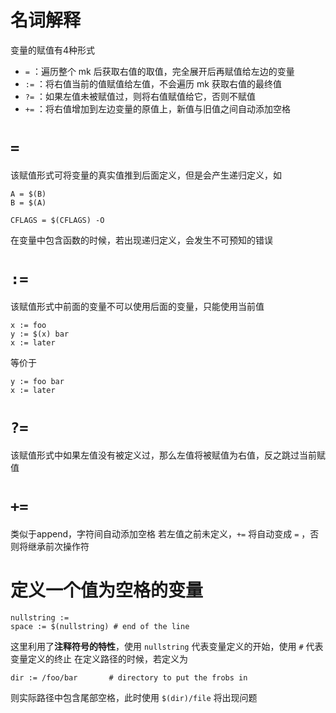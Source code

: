 # 名词解释
变量的赋值有4种形式
- `=` ：遍历整个 mk 后获取右值的取值，完全展开后再赋值给左边的变量
- `:=` ：将右值当前的值赋值给左值，不会遍历 mk 获取右值的最终值
- `?=` ：如果左值未被赋值过，则将右值赋值给它，否则不赋值
- `+=` ：将右值增加到左边变量的原值上，新值与旧值之间自动添加空格

# `=`
该赋值形式可将变量的真实值推到后面定义，但是会产生递归定义，如
```
A = $(B)
B = $(A)

CFLAGS = $(CFLAGS) -O
```
在变量中包含函数的时候，若出现递归定义，会发生不可预知的错误

# `:=`
该赋值形式中前面的变量不可以使用后面的变量，只能使用当前值
```
x := foo
y := $(x) bar
x := later
```
等价于
```
y := foo bar
x := later
```

# `?=`
该赋值形式中如果左值没有被定义过，那么左值将被赋值为右值，反之跳过当前赋值

# `+=`
类似于append，字符间自动添加空格
若左值之前未定义，`+=` 将自动变成 `=` ，否则将继承前次操作符

# 定义一个值为空格的变量
```
nullstring :=
space := $(nullstring) # end of the line
```
这里利用了**注释符号的特性**，使用 `nullstring` 代表变量定义的开始，使用 `#` 代表变量定义的终止
在定义路径的时候，若定义为
```
dir := /foo/bar       # directory to put the frobs in
```
则实际路径中包含尾部空格，此时使用 `$(dir)/file` 将出现问题